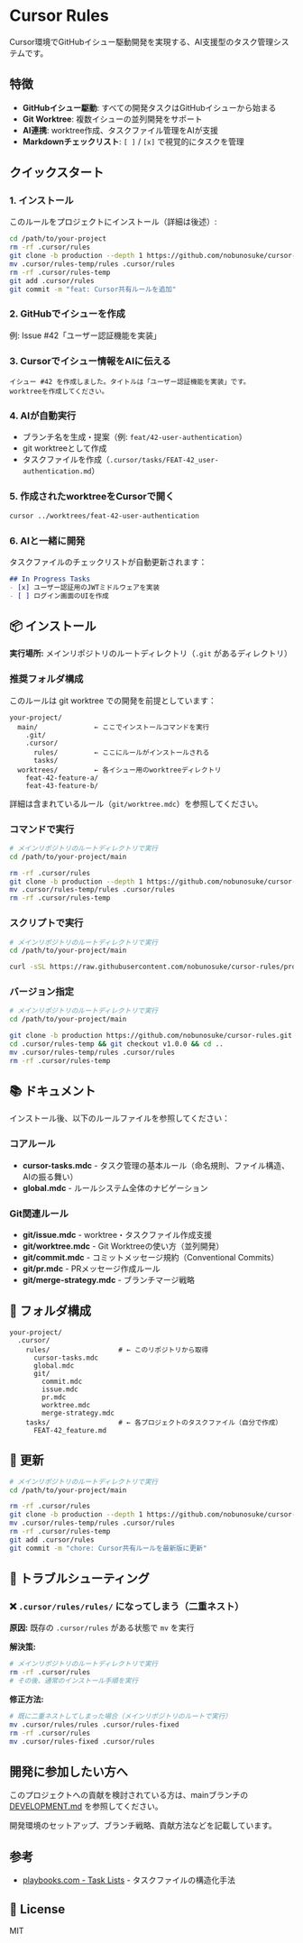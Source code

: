 # Cursor Rules

Cursor環境でGitHubイシュー駆動開発を実現する、AI支援型のタスク管理システムです。

## 特徴

- **GitHubイシュー駆動**: すべての開発タスクはGitHubイシューから始まる
- **Git Worktree**: 複数イシューの並列開発をサポート
- **AI連携**: worktree作成、タスクファイル管理をAIが支援
- **Markdownチェックリスト**: `[ ]` / `[x]` で視覚的にタスクを管理

## クイックスタート

### 1. インストール

このルールをプロジェクトにインストール（詳細は後述）:

```bash
cd /path/to/your-project
rm -rf .cursor/rules
git clone -b production --depth 1 https://github.com/nobunosuke/cursor-rules.git .cursor/rules-temp
mv .cursor/rules-temp/rules .cursor/rules
rm -rf .cursor/rules-temp
git add .cursor/rules
git commit -m "feat: Cursor共有ルールを追加"
```

### 2. GitHubでイシューを作成

例: Issue #42「ユーザー認証機能を実装」

### 3. Cursorでイシュー情報をAIに伝える

```
イシュー #42 を作成しました。タイトルは「ユーザー認証機能を実装」です。
worktreeを作成してください。
```

### 4. AIが自動実行

- ブランチ名を生成・提案（例: `feat/42-user-authentication`）
- git worktreeとして作成
- タスクファイルを作成（`.cursor/tasks/FEAT-42_user-authentication.md`）

### 5. 作成されたworktreeをCursorで開く

```bash
cursor ../worktrees/feat-42-user-authentication
```

### 6. AIと一緒に開発

タスクファイルのチェックリストが自動更新されます：

```markdown
## In Progress Tasks
- [x] ユーザー認証用のJWTミドルウェアを実装
- [ ] ログイン画面のUIを作成
```

## 📦 インストール

**実行場所:** メインリポジトリのルートディレクトリ（`.git` があるディレクトリ）

### 推奨フォルダ構成

このルールは git worktree での開発を前提としています：

```
your-project/
  main/              ← ここでインストールコマンドを実行
    .git/
    .cursor/
      rules/         ← ここにルールがインストールされる
      tasks/
  worktrees/         ← 各イシュー用のworktreeディレクトリ
    feat-42-feature-a/
    feat-43-feature-b/
```

詳細は含まれているルール（`git/worktree.mdc`）を参照してください。

### コマンドで実行

```bash
# メインリポジトリのルートディレクトリで実行
cd /path/to/your-project/main

rm -rf .cursor/rules
git clone -b production --depth 1 https://github.com/nobunosuke/cursor-rules.git .cursor/rules-temp
mv .cursor/rules-temp/rules .cursor/rules
rm -rf .cursor/rules-temp
```

### スクリプトで実行

```bash
# メインリポジトリのルートディレクトリで実行
cd /path/to/your-project/main

curl -sSL https://raw.githubusercontent.com/nobunosuke/cursor-rules/production/install-rules.sh | bash
```

### バージョン指定

```bash
# メインリポジトリのルートディレクトリで実行
cd /path/to/your-project/main

git clone -b production https://github.com/nobunosuke/cursor-rules.git .cursor/rules-temp
cd .cursor/rules-temp && git checkout v1.0.0 && cd ..
mv .cursor/rules-temp/rules .cursor/rules
rm -rf .cursor/rules-temp
```

## 📚 ドキュメント

インストール後、以下のルールファイルを参照してください：

### コアルール
- **cursor-tasks.mdc** - タスク管理の基本ルール（命名規則、ファイル構造、AIの振る舞い）
- **global.mdc** - ルールシステム全体のナビゲーション

### Git関連ルール
- **git/issue.mdc** - worktree・タスクファイル作成支援
- **git/worktree.mdc** - Git Worktreeの使い方（並列開発）
- **git/commit.mdc** - コミットメッセージ規約（Conventional Commits）
- **git/pr.mdc** - PRメッセージ作成ルール
- **git/merge-strategy.mdc** - ブランチマージ戦略

## 📁 フォルダ構成

```
your-project/
  .cursor/
    rules/                 # ← このリポジトリから取得
      cursor-tasks.mdc
      global.mdc
      git/
        commit.mdc
        issue.mdc
        pr.mdc
        worktree.mdc
        merge-strategy.mdc
    tasks/                 # ← 各プロジェクトのタスクファイル（自分で作成）
      FEAT-42_feature.md
```

## 🔄 更新

```bash
# メインリポジトリのルートディレクトリで実行
cd /path/to/your-project/main

rm -rf .cursor/rules
git clone -b production --depth 1 https://github.com/nobunosuke/cursor-rules.git .cursor/rules-temp
mv .cursor/rules-temp/rules .cursor/rules
rm -rf .cursor/rules-temp
git add .cursor/rules
git commit -m "chore: Cursor共有ルールを最新版に更新"
```

## 🔧 トラブルシューティング

### ❌ `.cursor/rules/rules/` になってしまう（二重ネスト）

**原因:** 既存の `.cursor/rules` がある状態で `mv` を実行

**解決策:**
```bash
# メインリポジトリのルートディレクトリで実行
rm -rf .cursor/rules
# その後、通常のインストール手順を実行
```

**修正方法:**
```bash
# 既に二重ネストしてしまった場合（メインリポジトリのルートで実行）
mv .cursor/rules/rules .cursor/rules-fixed
rm -rf .cursor/rules
mv .cursor/rules-fixed .cursor/rules
```

## 開発に参加したい方へ

このプロジェクトへの貢献を検討されている方は、mainブランチの [DEVELOPMENT.md](https://github.com/nobunosuke/cursor-rules/blob/main/DEVELOPMENT.md) を参照してください。

開発環境のセットアップ、ブランチ戦略、貢献方法などを記載しています。

## 参考

- [playbooks.com - Task Lists](https://playbooks.com/rules/task-lists) - タスクファイルの構造化手法

## 📄 License

MIT
